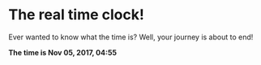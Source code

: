 # The real time clock!

Ever wanted to know what the time is? Well, your journey is about to end!

**The time is Nov 05, 2017, 04:55**